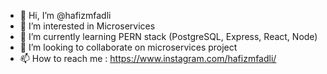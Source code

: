 - 👋 Hi, I’m @hafizmfadli
- 👀 I’m interested in Microservices
- 🌱 I’m currently learning PERN stack (PostgreSQL, Express, React, Node)
- 💞️ I’m looking to collaborate on microservices project 
- 📫 How to reach me : https://www.instagram.com/hafizmfadli/

<!---
hafizmfadli/hafizmfadli is a ✨ special ✨ repository because its `README.md` (this file) appears on your GitHub profile.
You can click the Preview link to take a look at your changes.
--->
